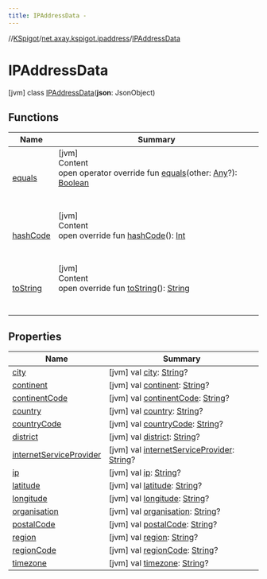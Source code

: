 ```yaml
---
title: IPAddressData -
---
```

//[KSpigot](../../index.md)/[net.axay.kspigot.ipaddress](../index.md)/[IPAddressData](index.md)



# IPAddressData  
 [jvm] class [IPAddressData](index.md)(**json**: JsonObject)   


## Functions  
  
|  Name|  Summary| 
|---|---|
| [equals](../../net.axay.kspigot.utils/-registerable-command/index.md#kotlin/Any/equals/#kotlin.Any?/PointingToDeclaration/)| [jvm]  <br>Content  <br>open operator override fun [equals](../../net.axay.kspigot.utils/-registerable-command/index.md#kotlin/Any/equals/#kotlin.Any?/PointingToDeclaration/)(other: [Any](https://kotlinlang.org/api/latest/jvm/stdlib/kotlin/-any/index.html)?): [Boolean](https://kotlinlang.org/api/latest/jvm/stdlib/kotlin/-boolean/index.html)  <br><br><br>
| [hashCode](../../net.axay.kspigot.utils/-registerable-command/index.md#kotlin/Any/hashCode/#/PointingToDeclaration/)| [jvm]  <br>Content  <br>open override fun [hashCode](../../net.axay.kspigot.utils/-registerable-command/index.md#kotlin/Any/hashCode/#/PointingToDeclaration/)(): [Int](https://kotlinlang.org/api/latest/jvm/stdlib/kotlin/-int/index.html)  <br><br><br>
| [toString](../../net.axay.kspigot.utils/-registerable-command/index.md#kotlin/Any/toString/#/PointingToDeclaration/)| [jvm]  <br>Content  <br>open override fun [toString](../../net.axay.kspigot.utils/-registerable-command/index.md#kotlin/Any/toString/#/PointingToDeclaration/)(): [String](https://kotlinlang.org/api/latest/jvm/stdlib/kotlin/-string/index.html)  <br><br><br>


## Properties  
  
|  Name|  Summary| 
|---|---|
| [city](index.md#net.axay.kspigot.ipaddress/IPAddressData/city/#/PointingToDeclaration/)|  [jvm] val [city](index.md#net.axay.kspigot.ipaddress/IPAddressData/city/#/PointingToDeclaration/): [String](https://kotlinlang.org/api/latest/jvm/stdlib/kotlin/-string/index.html)?   <br>
| [continent](index.md#net.axay.kspigot.ipaddress/IPAddressData/continent/#/PointingToDeclaration/)|  [jvm] val [continent](index.md#net.axay.kspigot.ipaddress/IPAddressData/continent/#/PointingToDeclaration/): [String](https://kotlinlang.org/api/latest/jvm/stdlib/kotlin/-string/index.html)?   <br>
| [continentCode](index.md#net.axay.kspigot.ipaddress/IPAddressData/continentCode/#/PointingToDeclaration/)|  [jvm] val [continentCode](index.md#net.axay.kspigot.ipaddress/IPAddressData/continentCode/#/PointingToDeclaration/): [String](https://kotlinlang.org/api/latest/jvm/stdlib/kotlin/-string/index.html)?   <br>
| [country](index.md#net.axay.kspigot.ipaddress/IPAddressData/country/#/PointingToDeclaration/)|  [jvm] val [country](index.md#net.axay.kspigot.ipaddress/IPAddressData/country/#/PointingToDeclaration/): [String](https://kotlinlang.org/api/latest/jvm/stdlib/kotlin/-string/index.html)?   <br>
| [countryCode](index.md#net.axay.kspigot.ipaddress/IPAddressData/countryCode/#/PointingToDeclaration/)|  [jvm] val [countryCode](index.md#net.axay.kspigot.ipaddress/IPAddressData/countryCode/#/PointingToDeclaration/): [String](https://kotlinlang.org/api/latest/jvm/stdlib/kotlin/-string/index.html)?   <br>
| [district](index.md#net.axay.kspigot.ipaddress/IPAddressData/district/#/PointingToDeclaration/)|  [jvm] val [district](index.md#net.axay.kspigot.ipaddress/IPAddressData/district/#/PointingToDeclaration/): [String](https://kotlinlang.org/api/latest/jvm/stdlib/kotlin/-string/index.html)?   <br>
| [internetServiceProvider](index.md#net.axay.kspigot.ipaddress/IPAddressData/internetServiceProvider/#/PointingToDeclaration/)|  [jvm] val [internetServiceProvider](index.md#net.axay.kspigot.ipaddress/IPAddressData/internetServiceProvider/#/PointingToDeclaration/): [String](https://kotlinlang.org/api/latest/jvm/stdlib/kotlin/-string/index.html)?   <br>
| [ip](index.md#net.axay.kspigot.ipaddress/IPAddressData/ip/#/PointingToDeclaration/)|  [jvm] val [ip](index.md#net.axay.kspigot.ipaddress/IPAddressData/ip/#/PointingToDeclaration/): [String](https://kotlinlang.org/api/latest/jvm/stdlib/kotlin/-string/index.html)?   <br>
| [latitude](index.md#net.axay.kspigot.ipaddress/IPAddressData/latitude/#/PointingToDeclaration/)|  [jvm] val [latitude](index.md#net.axay.kspigot.ipaddress/IPAddressData/latitude/#/PointingToDeclaration/): [String](https://kotlinlang.org/api/latest/jvm/stdlib/kotlin/-string/index.html)?   <br>
| [longitude](index.md#net.axay.kspigot.ipaddress/IPAddressData/longitude/#/PointingToDeclaration/)|  [jvm] val [longitude](index.md#net.axay.kspigot.ipaddress/IPAddressData/longitude/#/PointingToDeclaration/): [String](https://kotlinlang.org/api/latest/jvm/stdlib/kotlin/-string/index.html)?   <br>
| [organisation](index.md#net.axay.kspigot.ipaddress/IPAddressData/organisation/#/PointingToDeclaration/)|  [jvm] val [organisation](index.md#net.axay.kspigot.ipaddress/IPAddressData/organisation/#/PointingToDeclaration/): [String](https://kotlinlang.org/api/latest/jvm/stdlib/kotlin/-string/index.html)?   <br>
| [postalCode](index.md#net.axay.kspigot.ipaddress/IPAddressData/postalCode/#/PointingToDeclaration/)|  [jvm] val [postalCode](index.md#net.axay.kspigot.ipaddress/IPAddressData/postalCode/#/PointingToDeclaration/): [String](https://kotlinlang.org/api/latest/jvm/stdlib/kotlin/-string/index.html)?   <br>
| [region](index.md#net.axay.kspigot.ipaddress/IPAddressData/region/#/PointingToDeclaration/)|  [jvm] val [region](index.md#net.axay.kspigot.ipaddress/IPAddressData/region/#/PointingToDeclaration/): [String](https://kotlinlang.org/api/latest/jvm/stdlib/kotlin/-string/index.html)?   <br>
| [regionCode](index.md#net.axay.kspigot.ipaddress/IPAddressData/regionCode/#/PointingToDeclaration/)|  [jvm] val [regionCode](index.md#net.axay.kspigot.ipaddress/IPAddressData/regionCode/#/PointingToDeclaration/): [String](https://kotlinlang.org/api/latest/jvm/stdlib/kotlin/-string/index.html)?   <br>
| [timezone](index.md#net.axay.kspigot.ipaddress/IPAddressData/timezone/#/PointingToDeclaration/)|  [jvm] val [timezone](index.md#net.axay.kspigot.ipaddress/IPAddressData/timezone/#/PointingToDeclaration/): [String](https://kotlinlang.org/api/latest/jvm/stdlib/kotlin/-string/index.html)?   <br>

